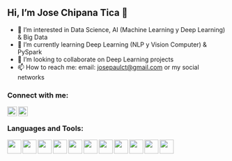 ##   Hi, I’m Jose Chipana Tica 👋 


- 👀 I’m interested in Data Science, AI (Machine Learning y Deep Learning) & Big Data
- 🌱 I’m currently learning Deep Learning (NLP y Vision Computer) & PySpark 
- 💞️ I’m looking to collaborate on Deep Learning projects
- 📫 How to reach me: email: josepaulct@gmail.com or my social networks

### Connect with me:

<a href=https://www.linkedin.com/in/jchipana/>
<img align="left" alt="LinkedIn" width="22px" src="https://cdn.jsdelivr.net/npm/simple-icons@v3/icons/linkedin.svg" />
</a>

<a href=https://www.instagram.com/chipanajose/>
<img align="left" alt="Instagram" width="22px" src="https://cdn.jsdelivr.net/npm/simple-icons@v3/icons/instagram.svg" />
</a>

<br />

### Languages and Tools:

<img align="left" height="32" width="32" src="https://cdn.jsdelivr.net/npm/simple-icons@v4/icons/python.svg" />
<img align="left" height="32" width="32" src="https://cdn.jsdelivr.net/npm/simple-icons@v4/icons/java.svg" />
<img align="left" height="32" width="32" src="https://cdn.jsdelivr.net/npm/simple-icons@v4/icons/javascript.svg" />

<img align="left" height="32" width="32" src="https://cdn.jsdelivr.net/npm/simple-icons@v4/icons/tensorflow.svg" />
<img align="left" height="32" width="32" src="https://cdn.jsdelivr.net/npm/simple-icons@v4/icons/keras.svg" />
<img align="left" height="32" width="32" src="https://cdn.jsdelivr.net/npm/simple-icons@v4/icons/pytorch.svg" />

<img align="left" height="32" width="32" src="https://cdn.jsdelivr.net/npm/simple-icons@v4/icons/apachespark.svg" />

<img align="left" height="32" width="32" src="https://cdn.jsdelivr.net/npm/simple-icons@v4/icons/mysql.svg" />
<img align="left" height="32" width="32" src="https://cdn.jsdelivr.net/npm/simple-icons@v4/icons/mongodb.svg" />

<img align="left" height="32" width="32" src="https://cdn.jsdelivr.net/npm/simple-icons@v4/icons/googlecloud.svg" />
<img align="left" height="32" width="32" src="https://cdn.jsdelivr.net/npm/simple-icons@v4/icons/android.svg" />

<br />
<br />
